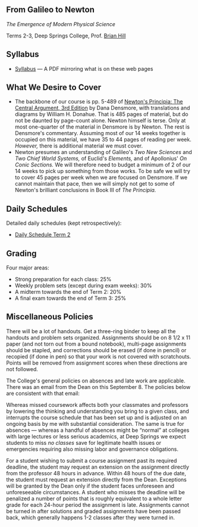 ## From Galileo to Newton

*The Emergence of Modern Physical Science*

Terms 2-3, Deep Springs College, Prof. [Brian Hill](../index.html)

## Syllabus

* [Syllabus](./NewtonSyllabus.pdf) &mdash; A PDF mirroring what is on these web pages

## What We Desire to Cover

* The backbone of our course is pp. 5-489 of [Newton's Principia: The Central Argument, 3rd Edition](https://www.amazon.com/Newtons-Principia-Central-Argument-Translation/dp/1888009241) by Dana Densmore, with translations and diagrams by William H. Donahue. That is 485 pages of material, but do not be daunted by page-count alone. Newton himself is terse. Only at most one-quarter of the material in Densmore is by Newton. The rest is Densmore's commentary. Assuming most of our 14 weeks together is occupied on this material, we have 35 to 44 pages of reading per week. *However,* there is additional material we must cover.
* Newton presumes an understanding of Galileo's *Two New Sciences* and *Two Chief World Systems,* of Euclid's *Elements,* and of Apollonius' *On Conic Sections.* We will therefore need to budget a minimum of 2 of our 14 weeks to pick up something from those works. To be safe we will try to cover 45 pages per week when we are focused on Densmore. If we cannot maintain that pace, then we will simply not get to some of Newton's brilliant conclusions in Book III of *The Principia.*
  
## Daily Schedules

Detailed daily schedules (kept retrospectively):

* [Daily Schedule Term 2](./daily_schedule_term_2.html)

## Grading

Four major areas:

* Strong preparation for each class: 25%
* Weekly problem sets (except during exam weeks): 30%
* A midterm towards the end of Term 2: 20%
* A final exam towards the end of Term 3: 25%

## Miscellaneous Policies

There will be a lot of handouts. Get a three-ring binder to keep all the handouts and problem sets organized. Assignments should be on 8 1/2 x 11 paper (and not torn out from a bound notebook), multi-page assignments should be stapled, and corrections should be erased (if done in pencil) or recopied (if done in pen) so that your work is not covered with scratchouts. Points will be removed from assignment scores when these directions are not followed. 

The College's general policies on absences and late work are applicable. There was an email from the Dean on this September 8. The
policies below are consistent with that email:

Whereas missed coursework affects both your classmates and professors by lowering the thinking and understanding you bring to a given class, and interrupts the course schedule that has been set up and is adjusted on an ongoing basis by me with substantial consideration. The same is true for absences &mdash; whereas a handful of absences might be &ldquo;normal&rdquo; at colleges with large lectures or less serious academics, at Deep Springs we expect students to miss *no classes* save for legitimate health issues or emergencies requiring also missing labor and governance obligations.

For a student wishing to submit a course assignment past its required deadline, the student may request an extension on the assignment directly from the professor 48 hours in advance. Within 48 hours of the due date, the student must request an extension directly from the Dean. Exceptions will be granted by the Dean only if the student faces unforeseen and unforeseeable circumstances. A student who misses the deadline will be penalized a number of points that is roughly equivalent to a whole letter grade for each 24-hour period the assignment is late. Assignments cannot be turned in after solutions and graded assignments have been passed back, which generally happens 1-2 classes after they were turned in.
